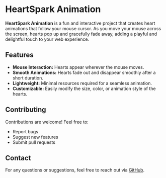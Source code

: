 # HeartSpark Animation

**HeartSpark Animation** is a fun and interactive project that creates heart animations that follow your mouse cursor. As you move your mouse across the screen, hearts pop up and gracefully fade away, adding a playful and delightful touch to your web experience.

## Features
- **Mouse Interaction:** Hearts appear wherever the mouse moves.
- **Smooth Animations:** Hearts fade out and disappear smoothly after a short duration.
- **Lightweight:** Minimal resources required for a seamless animation.
- **Customizable:** Easily modify the size, color, or animation style of the hearts.
  
## Contributing
Contributions are welcome! Feel free to:
- Report bugs
- Suggest new features
- Submit pull requests

## Contact
For any questions or suggestions, feel free to reach out via [GitHub](https://github.com/alisha-web).
